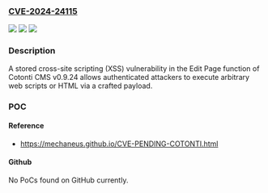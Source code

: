 ### [CVE-2024-24115](https://cve.mitre.org/cgi-bin/cvename.cgi?name=CVE-2024-24115)
![](https://img.shields.io/static/v1?label=Product&message=n%2Fa&color=blue)
![](https://img.shields.io/static/v1?label=Version&message=n%2Fa&color=blue)
![](https://img.shields.io/static/v1?label=Vulnerability&message=n%2Fa&color=brighgreen)

### Description

A stored cross-site scripting (XSS) vulnerability in the Edit Page function of Cotonti CMS v0.9.24 allows authenticated attackers to execute arbitrary web scripts or HTML via a crafted payload.

### POC

#### Reference
- https://mechaneus.github.io/CVE-PENDING-COTONTI.html

#### Github
No PoCs found on GitHub currently.

